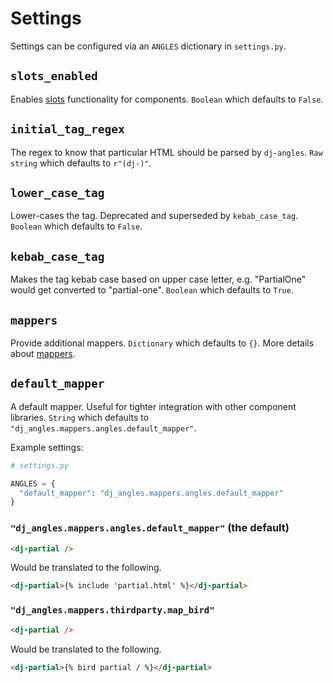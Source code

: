 # Settings

Settings can be configured via an `ANGLES` dictionary in `settings.py`.

## `slots_enabled`

Enables [slots](components.md#slots) functionality for components. `Boolean` which defaults to `False`.

## `initial_tag_regex`

The regex to know that particular HTML should be parsed by `dj-angles`. `Raw string` which defaults to `r"(dj-)"`.

## `lower_case_tag`

Lower-cases the tag. Deprecated and superseded by `kebab_case_tag`. `Boolean` which defaults to `False`.

## `kebab_case_tag`

Makes the tag kebab case based on upper case letter, e.g. "PartialOne" would get converted to "partial-one". `Boolean` which defaults to `True`.

## `mappers`

Provide additional mappers. `Dictionary` which defaults to `{}`. More details about [mappers](mappers.md).

## `default_mapper`

A default mapper. Useful for tighter integration with other component libraries. `String` which defaults to `"dj_angles.mappers.angles.default_mapper"`.

Example settings:

```python
# settings.py

ANGLES = {
  "default_mapper": "dj_angles.mappers.angles.default_mapper"
}
```

### `"dj_angles.mappers.angles.default_mapper"` (the default)

```html
<dj-partial />
```

Would be translated to the following.

```html
<dj-partial>{% include 'partial.html' %}</dj-partial>
```

### `"dj_angles.mappers.thirdparty.map_bird"`

```html
<dj-partial />
```

Would be translated to the following.

```html
<dj-partial>{% bird partial / %}</dj-partial>
```
